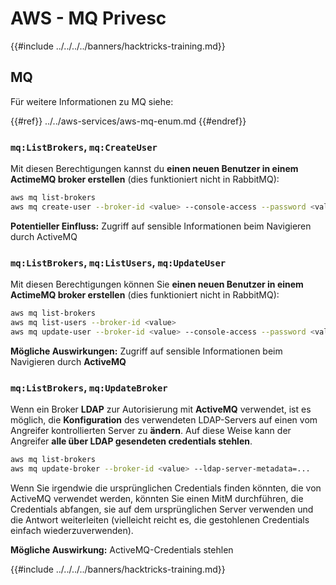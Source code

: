 # AWS - MQ Privesc

{{#include ../../../../banners/hacktricks-training.md}}

## MQ

Für weitere Informationen zu MQ siehe:

{{#ref}}
../../aws-services/aws-mq-enum.md
{{#endref}}

### `mq:ListBrokers`, `mq:CreateUser`

Mit diesen Berechtigungen kannst du **einen neuen Benutzer in einem ActimeMQ broker erstellen** (dies funktioniert nicht in RabbitMQ):
```bash
aws mq list-brokers
aws mq create-user --broker-id <value> --console-access --password <value> --username <value>
```
**Potentieller Einfluss:** Zugriff auf sensible Informationen beim Navigieren durch ActiveMQ

### `mq:ListBrokers`, `mq:ListUsers`, `mq:UpdateUser`

Mit diesen Berechtigungen können Sie **einen neuen Benutzer in einem ActimeMQ broker erstellen** (dies funktioniert nicht in RabbitMQ):
```bash
aws mq list-brokers
aws mq list-users --broker-id <value>
aws mq update-user --broker-id <value> --console-access --password <value> --username <value>
```
**Mögliche Auswirkungen:** Zugriff auf sensible Informationen beim Navigieren durch **ActiveMQ**

### `mq:ListBrokers`, `mq:UpdateBroker`

Wenn ein Broker **LDAP** zur Autorisierung mit **ActiveMQ** verwendet, ist es möglich, die **Konfiguration** des verwendeten LDAP-Servers auf einen vom Angreifer kontrollierten Server zu **ändern**. Auf diese Weise kann der Angreifer **alle über LDAP gesendeten credentials stehlen**.
```bash
aws mq list-brokers
aws mq update-broker --broker-id <value> --ldap-server-metadata=...
```
Wenn Sie irgendwie die ursprünglichen Credentials finden könnten, die von ActiveMQ verwendet werden, könnten Sie einen MitM durchführen, die Credentials abfangen, sie auf dem ursprünglichen Server verwenden und die Antwort weiterleiten (vielleicht reicht es, die gestohlenen Credentials einfach wiederzuverwenden).

**Mögliche Auswirkung:** ActiveMQ-Credentials stehlen

{{#include ../../../../banners/hacktricks-training.md}}
